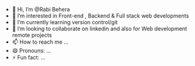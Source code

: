 - 👋 Hi, I’m @Rabi Behera
- 👀 I’m interested in Front-end , Backend & Full stack web developments
- 🌱 I’m currently learning version control/git
- 💞️ I’m looking to collaborate on linkedin and also for Web development remote projects
- 📫 How to reach me ...
- 😄 Pronouns: ...
- ⚡ Fun fact: ...

<!---
Mr-Rabi-111/Mr-Rabi-111 is a ✨ special ✨ repository because its `README.md` (this file) appears on your GitHub profile.
You can click the Preview link to take a look at your changes.
--->
